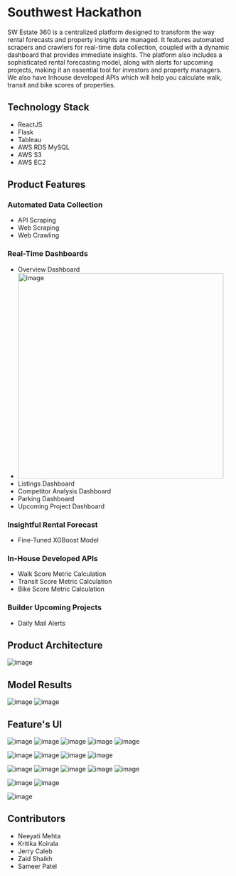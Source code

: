 # Southwest Hackathon
SW Estate 360 is a centralized platform designed to transform the way rental forecasts and property insights are managed. It features automated scrapers and crawlers for real-time data collection, coupled with a dynamic dashboard that provides immediate insights. The platform also includes a sophisticated rental forecasting model, along with alerts for upcoming projects, making it an essential tool for investors and property managers. We also have Inhouse developed APIs which will help you calculate walk, transit and bike scores of properties.

## Technology Stack
- ReactJS
- Flask
- Tableau
- AWS RDS MySQL
- AWS S3
- AWS EC2

## Product Features 

### Automated Data Collection
  - API Scraping
  - Web Scraping
  - Web Crawling
     
### Real-Time Dashboards
  - Overview Dashboard
  -   <img width="462" alt="image" src="https://github.com/neeyatimehta/southwest-hackathon/assets/80911327/ef136b40-cac7-412f-895c-3e07abb4fd36">
  - Listings Dashboard
  - Competitor Analysis Dashboard
  - Parking Dashboard
  - Upcoming Project Dashboard
        
### Insightful Rental Forecast
  - Fine-Tuned XGBoost Model

### In-House Developed APIs
  - Walk Score Metric Calculation
  - Transit Score Metric Calculation
  - Bike Score Metric Calculation

### Builder Upcoming Projects
  - Daily Mail Alerts


## Product Architecture
![image](https://github.com/sameer-patel-dev/MCDA-Hackathon-SouthWest-Properties/assets/52646890/39a101f9-64cd-4b4a-b101-64266fd26ef2)




## Model Results
![image](https://github.com/sameer-patel-dev/MCDA-Hackathon-SouthWest-Properties/assets/52646890/00cfa3bc-05cf-4cb9-86da-030f33475722)
![image](https://github.com/sameer-patel-dev/MCDA-Hackathon-SouthWest-Properties/assets/52646890/1cf888b9-28ba-4d44-811b-8deef2d846e7)




## Feature's UI
![image](https://github.com/sameer-patel-dev/MCDA-Hackathon-SouthWest-Properties/assets/52646890/b812cfbd-c295-4a15-83be-114fd8651937)
![image](https://github.com/sameer-patel-dev/MCDA-Hackathon-SouthWest-Properties/assets/52646890/a021889f-2cc4-4cef-b648-a2afa28a0cf6)
![image](https://github.com/sameer-patel-dev/MCDA-Hackathon-SouthWest-Properties/assets/52646890/e776231b-21c9-40cb-ae4f-7ecd04ca3b85)
![image](https://github.com/sameer-patel-dev/MCDA-Hackathon-SouthWest-Properties/assets/52646890/1fa0a542-79e5-40a9-9bc0-e5efac5fead3)
![image](https://github.com/sameer-patel-dev/MCDA-Hackathon-SouthWest-Properties/assets/52646890/ede5f452-3bce-434b-a060-6f68d0189e0d)





![image](https://github.com/sameer-patel-dev/MCDA-Hackathon-SouthWest-Properties/assets/52646890/43282f55-a82e-4cbd-91ad-3bb32d865973)
![image](https://github.com/sameer-patel-dev/MCDA-Hackathon-SouthWest-Properties/assets/52646890/5cfbf1ca-2396-46bf-a203-b69dcaa76aa9)
![image](https://github.com/sameer-patel-dev/MCDA-Hackathon-SouthWest-Properties/assets/52646890/83e0ec2b-099c-42a5-b833-99de9824e8bd)
![image](https://github.com/sameer-patel-dev/MCDA-Hackathon-SouthWest-Properties/assets/52646890/f1855aaf-e960-4f24-ac16-7f5950f23b8e)


![image](https://github.com/sameer-patel-dev/MCDA-Hackathon-SouthWest-Properties/assets/52646890/b2b63847-fd05-45fb-be5b-0d6b9228d41b)
![image](https://github.com/sameer-patel-dev/MCDA-Hackathon-SouthWest-Properties/assets/52646890/1654e603-7515-42d2-8023-7628fbb36d62)
![image](https://github.com/sameer-patel-dev/MCDA-Hackathon-SouthWest-Properties/assets/52646890/d119ac42-69c9-4fdf-ac9a-83a3ae17aac5)
![image](https://github.com/sameer-patel-dev/MCDA-Hackathon-SouthWest-Properties/assets/52646890/67b794bd-c62c-4650-8641-58811e4130c3)
![image](https://github.com/sameer-patel-dev/MCDA-Hackathon-SouthWest-Properties/assets/52646890/4d0ddff2-6aae-4d2b-a141-cc1c33bb777f)


![image](https://github.com/sameer-patel-dev/MCDA-Hackathon-SouthWest-Properties/assets/52646890/198a40ff-34ee-4a6c-b8a3-bd3c85f211fb)
![image](https://github.com/sameer-patel-dev/MCDA-Hackathon-SouthWest-Properties/assets/52646890/64d3a3fd-e883-4ce8-8e1c-6ab931bc4404)


![image](https://github.com/sameer-patel-dev/MCDA-Hackathon-SouthWest-Properties/assets/52646890/78c9b45f-380b-4839-a1a4-04cefb2b4f62)



## Contributors
- Neeyati Mehta
- Kritika Koirala
- Jerry Caleb
- Zaid Shaikh
- Sameer Patel




